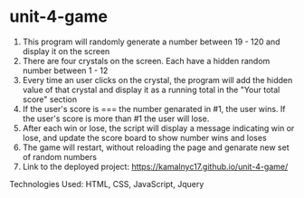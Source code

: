# unit-4-game

1. This program will randomly generate a number between 19 - 120 and display it on the screen
2. There are four crystals on the screen. Each have a hidden random number between 1 - 12
3. Every time an user clicks on the crystal, the program will add the hidden value of that crystal and display it as a running total 
in the "Your total score" section
4. If the user's score is === the number genarated in #1, the user wins. If the user's score is more than #1 the user will lose.
5. After each win or lose, the script will display a message indicating win or lose, and update the score board to show number wins and loses
6. The game will restart, without reloading the page and genarate new set of random numbers
7. Link to the deployed project: https://kamalnyc17.github.io/unit-4-game/

Technologies Used: HTML, CSS, JavaScript, Jquery
